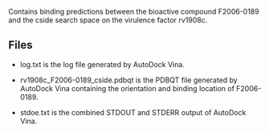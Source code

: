 Contains binding predictions between the bioactive compound F2006-0189 and the cside search space on the virulence factor rv1908c.

## Files

- log.txt is the log file generated by AutoDock Vina.

- rv1908c_F2006-0189_cside.pdbqt is the PDBQT file generated by AutoDock Vina containing the orientation and binding location of F2006-0189.

- stdoe.txt is the combined STDOUT and STDERR output of AutoDock Vina.

